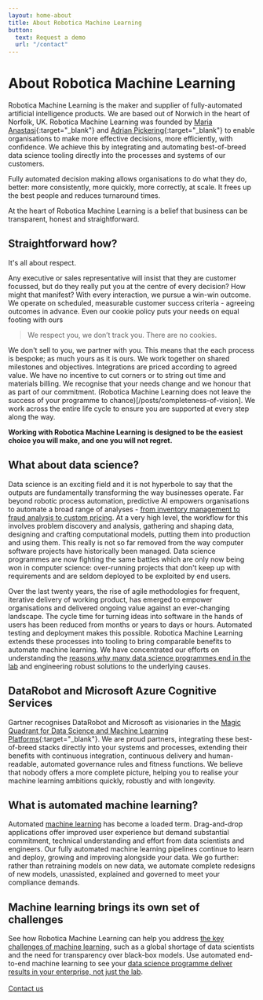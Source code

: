 ```yaml
---
layout: home-about
title: About Robotica Machine Learning
button: 
  text: Request a demo
  url: "/contact"
---
```


# About Robotica Machine Learning


Robotica Machine Learning is the maker and supplier of fully-automated artificial intelligence products.  We are based out of Norwich in the heart of Norfolk, UK.  Robotica Machine Learning was founded by [Maria Anastasi](https://www.linkedin.com/in/mariaanastasi/){:target="_blank"}  and [Adrian Pickering](https://www.linkedin.com/in/adrianpickering/){:target="_blank"} to enable organisations to make more effective decisions, more efficiently, with confidence.  We achieve this by integrating and automating best-of-breed data science tooling directly into the processes and systems of our customers.

Fully automated decision making allows organisations to do what they do, better: more consistently, more quickly, more correctly, at scale.  It frees up the best people and reduces turnaround times.



At the heart of Robotica Machine Learning is a belief that business can be transparent, honest and straightforward.


## Straightforward how?
It's all about respect.

Any executive or sales representative will insist that they are customer focussed, but do they really put you at the centre of every decision?  How might that manifest?  With every interaction, we pursue a win-win outcome. We operate on scheduled, measurable customer success criteria - agreeing outcomes in advance.  Even our cookie policy puts your needs on equal footing with ours
>We respect you, we don’t track you. There are no cookies.


We don't sell to you, we partner with you. This means that the each process is bespoke; as much yours as it is ours. We work together on shared milestones and objectives.  Integrations are priced according to agreed value.  We have no incentive to cut corners or to string out time and materials billing.  We recognise that your needs change and we honour that as part of our commitment.  (Robotica Machine Learning does not leave the success of your programme to chance)[/posts/completeness-of-vision].  We work across the entire life cycle to ensure you are supported at every step along the way.

**Working with Robotica Machine Learning is designed to be the easiest choice you will make, and one you will not regret.**

## What about data science?
Data science is an exciting field and it is not hyperbole to say that the outputs are fundamentally transforming the way businesses operate. Far beyond robotic process automation, predictive AI empowers organisations to automate a broad range of analyses - [from inventory management to fraud analysis to custom pricing](/posts/opportunities).  At a very high level, the workflow for this involves problem discovery and analysis, gathering and shaping data, designing and crafting computational models, putting them into production and using them.  This really is not so far removed from the way computer software projects have historically been managed.  Data science programmes are now fighting the same battles which are only now being won in computer science: over-running projects that don't keep up with requirements and are seldom deployed to be exploited by end users.

Over the last twenty years, the rise of agile methodologies for frequent, iterative delivery of working product, has emerged to empower organisations and delivered ongoing value against an ever-changing landscape. The cycle time for turning ideas into software in the hands of users has been reduced from months or years to days or hours.  Automated testing and deployment makes this possible.  Robotica Machine Learning extends these processes into tooling to bring comparable benefits to automate machine learning.  We have concentrated our efforts on understanding the [reasons why many data science programmes end in the lab](/posts/reasons-why-many-data-science-programmes-end-in-the-lab) and engineering robust solutions to the underlying causes.


## DataRobot and Microsoft Azure Cognitive Services
Gartner recognises DataRobot and Microsoft as visionaries in the [Magic Quadrant for Data Science and Machine Learning Platforms](https://blog.datarobot.com/datarobot-included-for-the-first-time-as-a-visionary-in-the-2019-gartner-magic-quadrant-for-data-science-and-machine-learning-platforms){:target="_blank"}.  We are proud partners, integrating these best-of-breed stacks directly into your systems and processes, extending their benefits with continuous integration, continuous delivery and human-readable, automated governance rules and fitness functions.  We believe that nobody offers a more complete picture, helping you to realise your machine learning ambitions quickly, robustly and with longevity.


## What is automated machine learning?
Automated [machine learning](/posts/about-machine-learning) has become a loaded term. Drag-and-drop applications offer improved user experience but demand substantial commitment, technical understanding and effort from data scientists and engineers.  Our fully automated machine learning pipelines continue to learn and deploy, growing and improving alongside your data.  We go further: rather than retraining models on new data, we automate complete redesigns of new models, unassisted, explained and governed to meet your compliance demands.  


## Machine learning brings its own set of challenges
See how Robotica Machine Learning can help you address [the key challenges of machine learning](/posts/key-challenges-of-machine-learning), such as a global shortage of data scientists and the need for transparency over black-box models.  Use automated end-to-end machine learning to see your [data science programme deliver results in your enterprise, not just the lab](/posts/reasons-why-many-data-science-programmes-end-in-the-lab).
<br />
<br />
<a href = '/contact' class = 'button'>Contact us</a>
<br />

